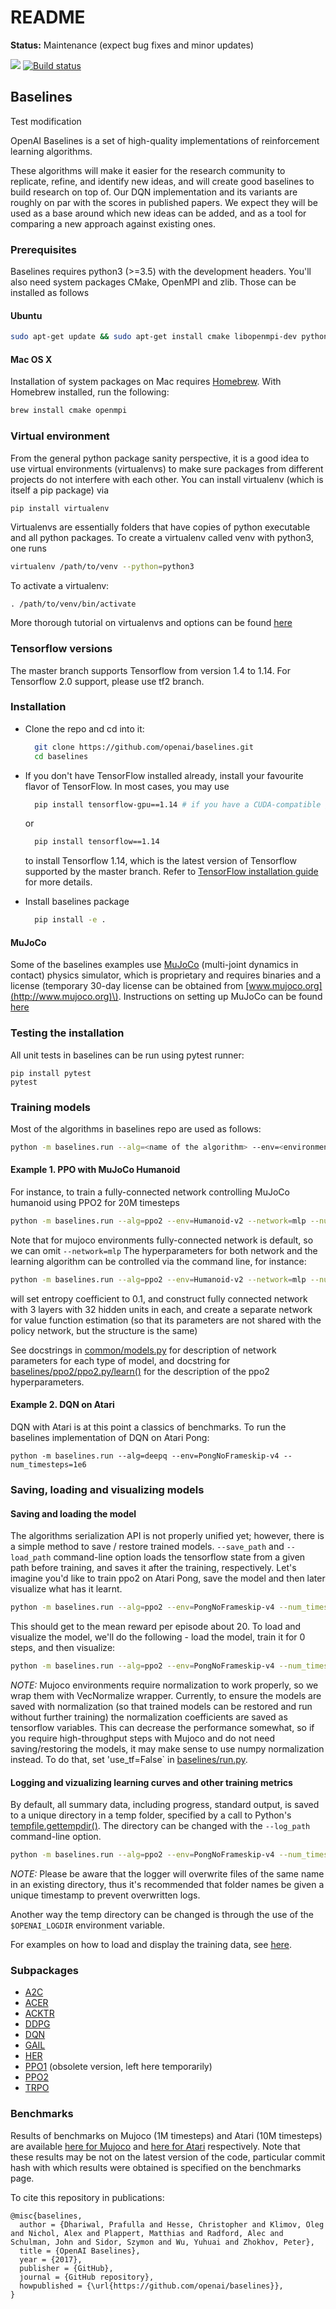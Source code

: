 # README

**Status:** Maintenance \(expect bug fixes and minor updates\)

![](.gitbook/assets/logo.jpg) [![Build status](https://travis-ci.org/openai/baselines.svg?branch=master)](https://travis-ci.org/openai/baselines)

## Baselines

Test modification

OpenAI Baselines is a set of high-quality implementations of reinforcement learning algorithms.

These algorithms will make it easier for the research community to replicate, refine, and identify new ideas, and will create good baselines to build research on top of. Our DQN implementation and its variants are roughly on par with the scores in published papers. We expect they will be used as a base around which new ideas can be added, and as a tool for comparing a new approach against existing ones.

### Prerequisites

Baselines requires python3 \(&gt;=3.5\) with the development headers. You'll also need system packages CMake, OpenMPI and zlib. Those can be installed as follows

#### Ubuntu

```bash
sudo apt-get update && sudo apt-get install cmake libopenmpi-dev python3-dev zlib1g-dev
```

#### Mac OS X

Installation of system packages on Mac requires [Homebrew](https://brew.sh). With Homebrew installed, run the following:

```bash
brew install cmake openmpi
```

### Virtual environment

From the general python package sanity perspective, it is a good idea to use virtual environments \(virtualenvs\) to make sure packages from different projects do not interfere with each other. You can install virtualenv \(which is itself a pip package\) via

```bash
pip install virtualenv
```

Virtualenvs are essentially folders that have copies of python executable and all python packages. To create a virtualenv called venv with python3, one runs

```bash
virtualenv /path/to/venv --python=python3
```

To activate a virtualenv:

```text
. /path/to/venv/bin/activate
```

More thorough tutorial on virtualenvs and options can be found [here](https://virtualenv.pypa.io/en/stable/)

### Tensorflow versions

The master branch supports Tensorflow from version 1.4 to 1.14. For Tensorflow 2.0 support, please use tf2 branch.

### Installation

* Clone the repo and cd into it:

  ```bash
    git clone https://github.com/openai/baselines.git
    cd baselines
  ```

* If you don't have TensorFlow installed already, install your favourite flavor of TensorFlow. In most cases, you may use

  ```bash
    pip install tensorflow-gpu==1.14 # if you have a CUDA-compatible gpu and proper drivers
  ```

  or

  ```bash
    pip install tensorflow==1.14
  ```

  to install Tensorflow 1.14, which is the latest version of Tensorflow supported by the master branch. Refer to [TensorFlow installation guide](https://www.tensorflow.org/install/) for more details.

* Install baselines package

  ```bash
    pip install -e .
  ```

#### MuJoCo

Some of the baselines examples use [MuJoCo](http://www.mujoco.org) \(multi-joint dynamics in contact\) physics simulator, which is proprietary and requires binaries and a license \(temporary 30-day license can be obtained from [www.mujoco.org](http://www.mujoco.org)\). Instructions on setting up MuJoCo can be found [here](https://github.com/openai/mujoco-py)

### Testing the installation

All unit tests in baselines can be run using pytest runner:

```text
pip install pytest
pytest
```

### Training models

Most of the algorithms in baselines repo are used as follows:

```bash
python -m baselines.run --alg=<name of the algorithm> --env=<environment_id> [additional arguments]
```

#### Example 1. PPO with MuJoCo Humanoid

For instance, to train a fully-connected network controlling MuJoCo humanoid using PPO2 for 20M timesteps

```bash
python -m baselines.run --alg=ppo2 --env=Humanoid-v2 --network=mlp --num_timesteps=2e7
```

Note that for mujoco environments fully-connected network is default, so we can omit `--network=mlp` The hyperparameters for both network and the learning algorithm can be controlled via the command line, for instance:

```bash
python -m baselines.run --alg=ppo2 --env=Humanoid-v2 --network=mlp --num_timesteps=2e7 --ent_coef=0.1 --num_hidden=32 --num_layers=3 --value_network=copy
```

will set entropy coefficient to 0.1, and construct fully connected network with 3 layers with 32 hidden units in each, and create a separate network for value function estimation \(so that its parameters are not shared with the policy network, but the structure is the same\)

See docstrings in [common/models.py](https://github.com/hyunyoung86/test_openai/tree/ea25b9e8b234e6ee1bca43083f8f3cf974143998/baselines/common/models.py) for description of network parameters for each type of model, and docstring for [baselines/ppo2/ppo2.py/learn\(\)](https://github.com/hyunyoung86/test_openai/tree/ea25b9e8b234e6ee1bca43083f8f3cf974143998/baselines/ppo2/ppo2.py#L152) for the description of the ppo2 hyperparameters.

#### Example 2. DQN on Atari

DQN with Atari is at this point a classics of benchmarks. To run the baselines implementation of DQN on Atari Pong:

```text
python -m baselines.run --alg=deepq --env=PongNoFrameskip-v4 --num_timesteps=1e6
```

### Saving, loading and visualizing models

#### Saving and loading the model

The algorithms serialization API is not properly unified yet; however, there is a simple method to save / restore trained models. `--save_path` and `--load_path` command-line option loads the tensorflow state from a given path before training, and saves it after the training, respectively. Let's imagine you'd like to train ppo2 on Atari Pong, save the model and then later visualize what has it learnt.

```bash
python -m baselines.run --alg=ppo2 --env=PongNoFrameskip-v4 --num_timesteps=2e7 --save_path=~/models/pong_20M_ppo2
```

This should get to the mean reward per episode about 20. To load and visualize the model, we'll do the following - load the model, train it for 0 steps, and then visualize:

```bash
python -m baselines.run --alg=ppo2 --env=PongNoFrameskip-v4 --num_timesteps=0 --load_path=~/models/pong_20M_ppo2 --play
```

_NOTE:_ Mujoco environments require normalization to work properly, so we wrap them with VecNormalize wrapper. Currently, to ensure the models are saved with normalization \(so that trained models can be restored and run without further training\) the normalization coefficients are saved as tensorflow variables. This can decrease the performance somewhat, so if you require high-throughput steps with Mujoco and do not need saving/restoring the models, it may make sense to use numpy normalization instead. To do that, set 'use\_tf=False\` in [baselines/run.py](https://github.com/hyunyoung86/test_openai/tree/ea25b9e8b234e6ee1bca43083f8f3cf974143998/baselines/run.py#L116).

#### Logging and vizualizing learning curves and other training metrics

By default, all summary data, including progress, standard output, is saved to a unique directory in a temp folder, specified by a call to Python's [tempfile.gettempdir\(\)](https://docs.python.org/3/library/tempfile.html#tempfile.gettempdir). The directory can be changed with the `--log_path` command-line option.

```bash
python -m baselines.run --alg=ppo2 --env=PongNoFrameskip-v4 --num_timesteps=2e7 --save_path=~/models/pong_20M_ppo2 --log_path=~/logs/Pong/
```

_NOTE:_ Please be aware that the logger will overwrite files of the same name in an existing directory, thus it's recommended that folder names be given a unique timestamp to prevent overwritten logs.

Another way the temp directory can be changed is through the use of the `$OPENAI_LOGDIR` environment variable.

For examples on how to load and display the training data, see [here](https://github.com/hyunyoung86/test_openai/tree/ea25b9e8b234e6ee1bca43083f8f3cf974143998/docs/viz/viz.ipynb).

### Subpackages

* [A2C](baselines/a2c.md)
* [ACER](baselines/acer.md)
* [ACKTR](baselines/acktr.md)
* [DDPG](baselines/ddpg.md)
* [DQN](baselines/deepq.md)
* [GAIL](baselines/gail/)
* [HER](baselines/her.md)
* [PPO1](baselines/ppo1.md) \(obsolete version, left here temporarily\)
* [PPO2](baselines/ppo2.md) 
* [TRPO](baselines/trpo_mpi.md)

### Benchmarks

Results of benchmarks on Mujoco \(1M timesteps\) and Atari \(10M timesteps\) are available [here for Mujoco](https://htmlpreview.github.com/?https://github.com/openai/baselines/blob/master/benchmarks_mujoco1M.htm) and [here for Atari](https://htmlpreview.github.com/?https://github.com/openai/baselines/blob/master/benchmarks_atari10M.htm) respectively. Note that these results may be not on the latest version of the code, particular commit hash with which results were obtained is specified on the benchmarks page.

To cite this repository in publications:

```text
@misc{baselines,
  author = {Dhariwal, Prafulla and Hesse, Christopher and Klimov, Oleg and Nichol, Alex and Plappert, Matthias and Radford, Alec and Schulman, John and Sidor, Szymon and Wu, Yuhuai and Zhokhov, Peter},
  title = {OpenAI Baselines},
  year = {2017},
  publisher = {GitHub},
  journal = {GitHub repository},
  howpublished = {\url{https://github.com/openai/baselines}},
}
```

